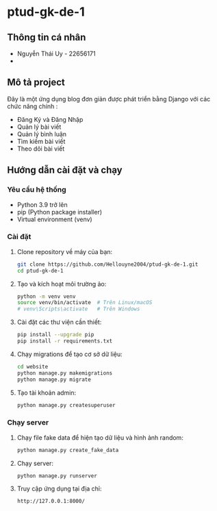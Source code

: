 # ptud-gk-de-1

## Thông tin cá nhân
- Nguyễn Thái Uy - 22656171
- 
## Mô tả project
Đây là một ứng dụng blog đơn giản được phát triển bằng Django với các chức năng chính :
- Đăng Ký và Đăng Nhập
- Quản lý bài viết
- Quản lý bình luận
- Tìm kiếm bài viết
- Theo dõi bài viết

## Hướng dẫn cài đặt và chạy

### Yêu cầu hệ thống
- Python 3.9 trở lên
- pip (Python package installer)
- Virtual environment (venv)

### Cài đặt
1. Clone repository về máy của bạn:
    ```sh
    git clone https://github.com/Hellouyne2004/ptud-gk-de-1.git
    cd ptud-gk-de-1
    ```

2. Tạo và kích hoạt môi trường ảo:
    ```sh
    python -m venv venv
    source venv/bin/activate  # Trên Linux/macOS
    # venv\Scripts\activate   # Trên Windows
    ```
    
3. Cài đặt các thư viện cần thiết:
    ```sh
    pip install --upgrade pip
    pip install -r requirements.txt
    ```

4. Chạy migrations để tạo cơ sở dữ liệu:
    ```sh
    cd website
    python manage.py makemigrations
    python manage.py migrate
    ```

5. Tạo tài khoản admin:
    ```sh
    python manage.py createsuperuser
    ```

### Chạy server
1. Chạy file fake data để hiện tạo dữ liệu và hình ảnh random:
    ```sh
    python manage.py create_fake_data
    ```
    
2. Chạy server:
    ```sh
    python manage.py runserver
    ```

3. Truy cập ứng dụng tại địa chỉ:
    ```
    http://127.0.0.1:8000/
    ```
